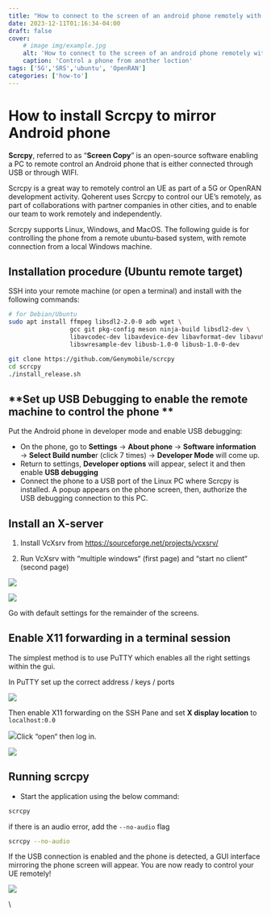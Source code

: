 ```yaml
---
title: "How to connect to the screen of an android phone remotely with SCRCPY and SSH."
date: 2023-12-11T01:16:34-04:00
draft: false
cover:
    # image img/example.jpg
    alt: 'How to connect to the screen of an android phone remotely with SCRCPY and SSH.'
    caption: 'Control a phone from another loction'
tags: ['5G','SRS','ubuntu', 'OpenRAN']
categories: ['how-to']
---
```


# How to install Scrcpy to mirror Android phone

**Scrcpy**, referred to as “**Screen Copy**” is an open-source software enabling a PC  to remote control an Android phone that is either connected through USB or through WIFI.

Scrcpy is a great way to remotely control an UE as part of a 5G or OpenRAN development activity. Qoherent uses Scrcpy to control our UE’s remotely, as part of collaborations with partner companies in other cities, and to enable our team to work remotely and independently.

Scrcpy supports Linux, Windows, and MacOS. The following guide is for controlling the phone from a remote ubuntu-based system, with remote connection from a local Windows machine.

## **Installation procedure (Ubuntu remote target)**

SSH into your remote machine (or open a terminal) and install with the following commands:

```bash
# for Debian/Ubuntu
sudo apt install ffmpeg libsdl2-2.0-0 adb wget \
                 gcc git pkg-config meson ninja-build libsdl2-dev \
                 libavcodec-dev libavdevice-dev libavformat-dev libavutil-dev \
                 libswresample-dev libusb-1.0-0 libusb-1.0-0-dev

git clone https://github.com/Genymobile/scrcpy
cd scrcpy
./install_release.sh         
```


## **Set up USB Debugging to enable the remote machine to control the phone **

Put the Android phone in developer mode and enable USB debugging:

* On the phone, go to **Settings** → **About phone** → **Software information** → **Select Build numbe**r (click 7 times) → **Developer Mode** will come up.
* Return to settings, **Developer options** will appear, select it and then enable **USB debugging**
* Connect the phone to a USB port of the Linux PC where Scrcpy is installed. A popup appears on the phone screen, then, authorize the USB debugging connection to this PC.


## Install an X-server

1) Install VcXsrv from <https://sourceforge.net/projects/vcxsrv/>

2) Run VcXsrv with “multiple windows“ (first page) and “start no client“ (second page)

 ![](images/12_11_scrcpy_0.png)


 ![](images/12_11_scrcpy_1.png)

Go with default settings for the remainder of the screens.


## Enable X11 forwarding in a terminal session

The simplest method is to use PuTTY which enables all the right settings within the gui.


In PuTTY set up the correct address / keys / ports

 ![](images/12_11_scrcpy_2.png)

Then enable X11 forwarding on the SSH Pane and set **X display location** to `localhost:0.0`

 ![](images/12_11_scrcpy_3.png)Click “open“ then log in.

 ![](images/12_11_scrcpy_4.png)

## Running scrcpy

*  Start the application using the below command:

  ```bash
  scrcpy
  ```


if there is an audio error, add the `--no-audio` flag

```bash
scrcpy --no-audio
```


If the USB connection is enabled and the phone is detected,  a GUI interface mirroring the phone screen will appear. You are now ready to control your UE remotely!


 ![](images/12_11_scrcpy_5.png)


\

